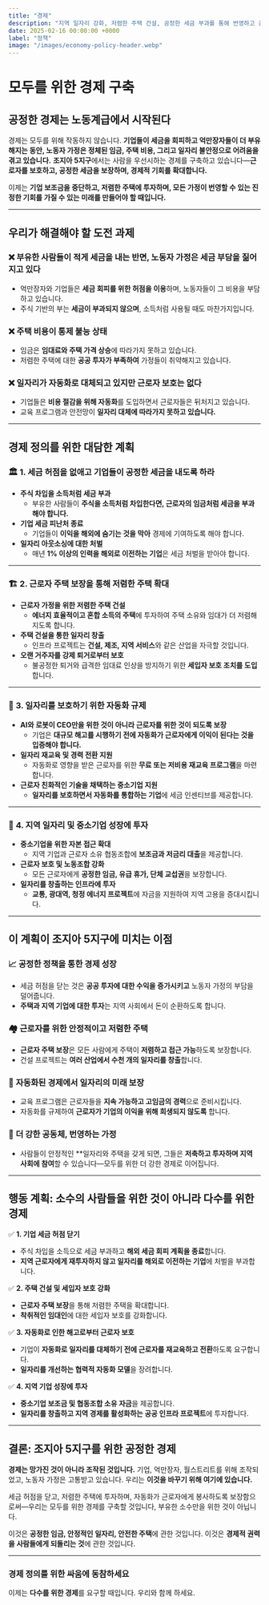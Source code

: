 ```yaml
---
title: "경제"
description: "지역 일자리 강화, 저렴한 주택 건설, 공정한 세금 부과를 통해 번영하고 공정한 경제를 창출합니다."
date: 2025-02-16 00:00:00 +0000
label: "정책"
image: "/images/economy-policy-header.webp"
---
```


# **모두를 위한 경제 구축**  

## **공정한 경제는 노동계급에서 시작된다**  

경제는 모두를 위해 작동하지 않습니다. **기업들이 세금을 회피하고 억만장자들이 더 부유해지는 동안, 노동자 가정은 정체된 임금, 주택 비용, 그리고 일자리 불안정으로 어려움을 겪고 있습니다.** **조지아 5지구**에서는 사람을 우선시하는 경제를 구축하고 있습니다—**근로자를 보호하고, 공정한 세금을 보장하며, 경제적 기회를 확대합니다.**  

이제는 **기업 보조금을 중단하고, 저렴한 주택에 투자하며, 모든 가정이 번영할 수 있는 진정한 기회를 가질 수 있는 미래를 만들어야 할 때입니다.**  

---

## **우리가 해결해야 할 도전 과제**  

### ❌ **부유한 사람들이 적게 세금을 내는 반면, 노동자 가정은 세금 부담을 짊어지고 있다**  
- 억만장자와 기업들은 **세금 회피를 위한 허점을 이용**하며, 노동자들이 그 비용을 부담하고 있습니다.  
- 주식 기반의 부는 **세금이 부과되지 않으며**, 소득처럼 사용될 때도 마찬가지입니다.  

### ❌ **주택 비용이 통제 불능 상태**  
- 임금은 **임대료와 주택 가격 상승**에 따라가지 못하고 있습니다.  
- 저렴한 주택에 대한 **공공 투자가 부족하여** 가정들이 취약해지고 있습니다.  

### ❌ **일자리가 자동화로 대체되고 있지만 근로자 보호는 없다**  
- 기업들은 **비용 절감을 위해 자동화**를 도입하면서 근로자들은 뒤처지고 있습니다.  
- 교육 프로그램과 안전망이 **일자리 대체에 따라가지 못하고 있습니다.**  

---

## **경제 정의를 위한 대담한 계획**  

### 🏛️ **1. 세금 허점을 없애고 기업들이 공정한 세금을 내도록 하라**  
- **주식 차입을 소득처럼 세금 부과**  
  - 부유한 사람들이 **주식을 소득처럼 차입한다면, 근로자의 임금처럼 세금을 부과해야 합니다.**  
- **기업 세금 피난처 종료**  
  - 기업들이 **이익을 해외에 숨기는 것을 막아** 경제에 기여하도록 해야 합니다.  
- **일자리 아웃소싱에 대한 처벌**  
  - 매년 **1% 이상의 인력을 해외로 이전하는 기업**은 세금 처벌을 받아야 합니다.  

---

### 🏗️ **2. 근로자 주택 보장을 통해 저렴한 주택 확대**  
- **근로자 가정을 위한 저렴한 주택 건설**  
  - **에너지 효율적이고 혼합 소득의 주택**에 투자하여 주택 소유와 임대가 더 저렴해지도록 합니다.  
- **주택 건설을 통한 일자리 창출**  
  - 인프라 프로젝트는 **건설, 제조, 지역 서비스**와 같은 산업을 자극할 것입니다.  
- **오랜 거주자를 강제 퇴거로부터 보호**  
  - 불공정한 퇴거와 급격한 임대료 인상을 방지하기 위한 **세입자 보호 조치를 도입**합니다.  

---

### 🤖 **3. 일자리를 보호하기 위한 자동화 규제**  
- **AI와 로봇이 CEO만을 위한 것이 아니라 근로자를 위한 것이 되도록 보장**  
  - 기업은 **대규모 해고를 시행하기 전에 자동화가 근로자에게 이익이 된다는 것을 입증해야 합니다.**  
- **일자리 재교육 및 경력 전환 지원**  
  - 자동화로 영향을 받은 근로자를 위한 **무료 또는 저비용 재교육 프로그램**을 마련합니다.  
- **근로자 친화적인 기술을 채택하는 중소기업 지원**  
  - **일자리를 보호하면서 자동화를 통합하는 기업**에 세금 인센티브를 제공합니다.  

---

### 💼 **4. 지역 일자리 및 중소기업 성장에 투자**  
- **중소기업을 위한 자본 접근 확대**  
  - 지역 기업과 근로자 소유 협동조합에 **보조금과 저금리 대출**을 제공합니다.  
- **근로자 보호 및 노동조합 강화**  
  - 모든 근로자에게 **공정한 임금, 유급 휴가, 단체 교섭권**을 보장합니다.  
- **일자리를 창출하는 인프라에 투자**  
  - **교통, 광대역, 청정 에너지 프로젝트**에 자금을 지원하여 지역 고용을 증대시킵니다.  

---

## **이 계획이 조지아 5지구에 미치는 이점**  

### 📈 **공정한 정책을 통한 경제 성장**  
- 세금 허점을 닫는 것은 **공공 투자에 대한 수익을 증가시키고** 노동자 가정의 부담을 덜어줍니다.  
- **주택과 지역 기업에 대한 투자**는 지역 사회에서 돈이 순환하도록 합니다.  

### 🏘️ **근로자를 위한 안정적이고 저렴한 주택**  
- **근로자 주택 보장**은 모든 사람에게 주택이 **저렴하고 접근 가능**하도록 보장합니다.  
- 건설 프로젝트는 **여러 산업에서 수천 개의 일자리를 창출**합니다.  

### 🤝 **자동화된 경제에서 일자리의 미래 보장**  
- 교육 프로그램은 근로자들을 **지속 가능하고 고임금의 경력**으로 준비시킵니다.  
- 자동화를 규제하여 **근로자가 기업의 이익을 위해 희생되지 않도록** 합니다.  

### 💪 **더 강한 공동체, 번영하는 가정**  
- 사람들이 안정적인 **일자리와 주택을 갖게 되면, 그들은 **저축하고 투자하며 지역 사회에 참여**할 수 있습니다—모두를 위한 더 강한 경제로 이어집니다.  

---

## **행동 계획: 소수의 사람들을 위한 것이 아니라 다수를 위한 경제**  

✅ **1. 기업 세금 허점 닫기**  
- 주식 차입을 소득으로 세금 부과하고 **해외 세금 회피 계획을 종료**합니다.  
- **지역 근로자에게 재투자하지 않고 일자리를 해외로 이전하는 기업**에 처벌을 부과합니다.  

✅ **2. 주택 건설 및 세입자 보호 강화**  
- **근로자 주택 보장**을 통해 저렴한 주택을 확대합니다.  
- **착취적인 임대인**에 대한 세입자 보호를 강화합니다.  

✅ **3. 자동화로 인한 해고로부터 근로자 보호**  
- 기업이 **자동화로 일자리를 대체하기 전에 근로자를 재교육하고 전환**하도록 요구합니다.  
- **일자리를 개선하는 협력적 자동화 모델**을 장려합니다.  

✅ **4. 지역 기업 성장에 투자**  
- **중소기업 보조금 및 협동조합 소유 자금**을 제공합니다.  
- **일자리를 창출하고 지역 경제를 활성화하는 공공 인프라 프로젝트**에 투자합니다.  

---

## **결론: 조지아 5지구를 위한 공정한 경제**  

**경제는 망가진 것이 아니라 조작된 것입니다.** 기업, 억만장자, 월스트리트를 위해 조작되었고, 노동자 가정은 고통받고 있습니다. 우리는 **이것을 바꾸기 위해 여기에 있습니다.**  

세금 허점을 닫고, 저렴한 주택에 투자하며, 자동화가 근로자에게 봉사하도록 보장함으로써—우리는 모두를 위한 경제를 구축할 것입니다, 부유한 소수만을 위한 것이 아닙니다.  

이것은 **공정한 임금, 안정적인 일자리, 안전한 주택**에 관한 것입니다. 이것은 **경제적 권력을 사람들에게 되돌리는 것**에 관한 것입니다.  

---

### **경제 정의를 위한 싸움에 동참하세요**  

이제는 **다수를 위한 경제**를 요구할 때입니다. 우리와 함께 하세요.